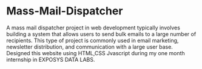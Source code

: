 # Mass-Mail-Dispatcher
A mass mail dispatcher project in web development typically involves building a system that allows users to send bulk emails to a large number of recipients. This type of project is commonly used in email marketing, newsletter distribution, and communication with a large user base. Designed this website using HTML,CSS Jvascript during my one month internship in EXPOSYS DATA LABS.
